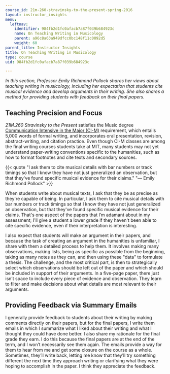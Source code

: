 ```yaml
---
course_id: 21m-260-stravinsky-to-the-present-spring-2016
layout: instructor_insights
menu:
  leftnav:
    identifier: 984fb2d1fc0afacb7a87f039b684923c
    name: On Teaching Writing in Musicology
    parent: a96c8a63a949dfcc0bc148f11c0092d5
    weight: 60
parent_title: Instructor Insights
title: On Teaching Writing in Musicology
type: course
uid: 984fb2d1fc0afacb7a87f039b684923c

---
```


_In this section, Professor Emily Richmond Pollock shares her views about teaching writing in musicology, including her expectation that students cite musical evidence and develop arguments in their writing. She also shares a method for providing students with feedback on their final papers._

Teaching Precision and Focus
----------------------------

_21M.260 Stravinsky to the Present_ satisfies the Music degree [Communication Intensive in the Major (CI-M)](http://web.mit.edu/commreq/index.html) requirement, which entails 5,000 words of formal writing, and incorporates oral presentation, revision, abstract-writing, and citation practice. Even though CI-M classes are among the final writing courses students take at MIT, many students may not yet understand paper-writing conventions specific to the humanities, such as how to format footnotes and cite texts and secondary sources. 

{{< quote "I ask them to cite musical details with bar numbers or track timings so that I know they have not just generalized an observation, but that they've found specific musical evidence for their claims." "— Emily Richmond Pollock" >}}

When students write about musical texts, I ask that they be as precise as they're capable of being. In particular, I ask them to cite musical details with bar numbers or track timings so that I know they have not just generalized an observation, but that they've found specific musical evidence for their claims. That's one aspect of the papers that I’m adamant about in my assessment; I'll give a student a lower grade if they haven't been able to cite specific evidence, even if their interpretation is interesting.

I also expect that students will make an argument in their papers, and because the task of creating an argument in the humanities is unfamiliar, I share with them a detailed process to help them. It involves making many observations, making lists, being as specific as possible from the beginning, taking as many notes as they can, and then using these "data" to formulate a thesis. The challenge, and the most critical part, is then to strategically select which observations should be left out of the paper and which should be included in support of their arguments. In a five-page paper, there just isn’t space to include every piece of evidence and observation. They learn to filter and make decisions about what details are most relevant to their arguments.

Providing Feedback via Summary Emails
-------------------------------------

I generally provide feedback to students about their writing by making comments directly on their papers, but for the final papers, I write them emails in which I summarize what I liked about their writing and what I thought they could have done better. I also share my rationale for the final grade they earn. I do this because the final papers are at the end of the term, and I won’t necessarily see them again. The emails provide a way for them to hear from me and get some closure on the course as a whole. Sometimes, they’ll write back, letting me know that they’ll try something different the next time they approach writing or clarifying what they were hoping to accomplish in the paper. I think they appreciate the feedback.